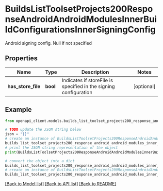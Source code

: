 # BuildsListToolsetProjects200ResponseAndroidAndroidModulesInnerBuildConfigurationsInnerSigningConfig

Android signing config. Null if not specified

## Properties

Name | Type | Description | Notes
------------ | ------------- | ------------- | -------------
**has_store_file** | **bool** | Indicates if storeFile is specified in the signing configuration | [optional] 

## Example

```python
from openapi_client.models.builds_list_toolset_projects200_response_android_android_modules_inner_build_configurations_inner_signing_config import BuildsListToolsetProjects200ResponseAndroidAndroidModulesInnerBuildConfigurationsInnerSigningConfig

# TODO update the JSON string below
json = "{}"
# create an instance of BuildsListToolsetProjects200ResponseAndroidAndroidModulesInnerBuildConfigurationsInnerSigningConfig from a JSON string
builds_list_toolset_projects200_response_android_android_modules_inner_build_configurations_inner_signing_config_instance = BuildsListToolsetProjects200ResponseAndroidAndroidModulesInnerBuildConfigurationsInnerSigningConfig.from_json(json)
# print the JSON string representation of the object
print(BuildsListToolsetProjects200ResponseAndroidAndroidModulesInnerBuildConfigurationsInnerSigningConfig.to_json())

# convert the object into a dict
builds_list_toolset_projects200_response_android_android_modules_inner_build_configurations_inner_signing_config_dict = builds_list_toolset_projects200_response_android_android_modules_inner_build_configurations_inner_signing_config_instance.to_dict()
# create an instance of BuildsListToolsetProjects200ResponseAndroidAndroidModulesInnerBuildConfigurationsInnerSigningConfig from a dict
builds_list_toolset_projects200_response_android_android_modules_inner_build_configurations_inner_signing_config_from_dict = BuildsListToolsetProjects200ResponseAndroidAndroidModulesInnerBuildConfigurationsInnerSigningConfig.from_dict(builds_list_toolset_projects200_response_android_android_modules_inner_build_configurations_inner_signing_config_dict)
```
[[Back to Model list]](../README.md#documentation-for-models) [[Back to API list]](../README.md#documentation-for-api-endpoints) [[Back to README]](../README.md)



